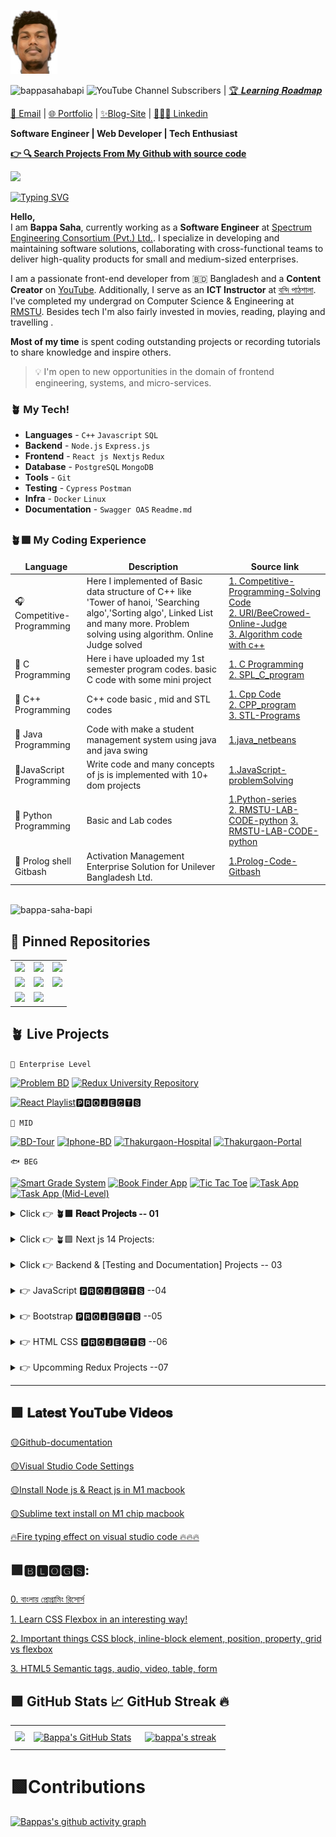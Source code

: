 ![Github Banner](bappa.png) <p align="left"> <img src="https://komarev.com/ghpvc/?username=bappasahabapi&label=Profile%20views&color=0e75b6&style=flat" alt="bappasahabapi" />  ![YouTube Channel Subscribers](https://img.shields.io/youtube/channel/subscribers/UCjrVRcccCy_U5rKOVnxEOag?color=%23FFFFFF&logo=Youtube&logoColor=%23FF0000&style=plastic) | [ 🏆 𝑳𝒆𝒂𝒓𝒏𝒊𝒏𝒈 𝑹𝒐𝒂𝒅𝒎𝒂𝒑](https://docs.google.com/spreadsheets/d/1MBXwR8tweXomw-iDjiiWFAZovhVCEC7w_asXQzT0pYE/edit?gid=2003874262#gid=2003874262)
</p> 

[📩 Email](bappasaha161@gmail.com) | [🌐 Portfolio](https://bappasaha.vercel.app/) | [✨Blog-Site](https://dev.to/bappasahabapi) | [👨🏻‍💼 Linkedin](https://www.linkedin.com/in/bappasaha/)

**Software Engineer | Web Developer | Tech Enthusiast**

<b>[👉 🔍 Search Projects From My Github with source code](https://github.com/bappasahabapi/Projects-Links)</b>









<img src="https://user-images.githubusercontent.com/73097560/115834477-dbab4500-a447-11eb-908a-139a6edaec5c.gif">



<!-- <a href='https://docs.github.com/en/developers'><img src='https://raw.githubusercontent.com/acervenky/animated-github-badges/master/assets/devbadge.gif' width='20' height='20'></a>
<strong align="center"> <a align="center" href="https://bappa-saha.web.app" target="_blank"  rel="noopener noreferrer">𝐏𝐨𝐫𝐭𝐟𝐨𝐥𝐢𝐨 </a></strong> || <strong align="center"> </br>
<a  align="center" href="https://drive.google.com/file/d/1ESQYoqqj6ewqmSbYsXpRyO0CsXa3y5BD/view"  rel="noopener noreferrer" >📜 𝐑𝐞𝐬𝐮𝐦𝐞</a>
</strong> -->

<!-- 
🦸🏿‍♂️[![Youtube Channel](https://img.shields.io/badge/bappa%20saha%20m1-Subscribe-red)](https://www.youtube.com/watch?v=ov5eTtZuQLI "My youtube Channel") -->

<!-- <img align="right" alt="GIF" src="https://c.tenor.com/2uyENRmiUt0AAAAC/coding.gif" width="410" height="200" /></br></br> -->

<!-- </br> -->

<!-- ## [👉🎡 Search Projects From My Github with source code](https://github.com/bappasahabapi/Projects-Links) -->

[![Typing SVG](https://readme-typing-svg.herokuapp.com?font=comfortaa&color=016EEA&size=20&width=300&lines=I+am+Bappa+Saha;I+am+a+Programmer;I+am+a+MERN+Stack+Developer;I+am+a+Full+Stack+Developer)](https://git.io/typing-svg)

**Hello,**  
I am **Bappa Saha**, currently working as a **Software Engineer** at [Spectrum Engineering Consortium (Pvt.) Ltd.](https://www.spectrum-bd.com/). I specialize in developing and maintaining software solutions, collaborating with cross-functional teams to deliver high-quality products for small and medium-sized enterprises.  

I am a passionate front-end developer from 🇧🇩 Bangladesh and a **Content Creator** on [YouTube](https://www.youtube.com/watch?v=ov5eTtZuQLI). Additionally, I serve as an **ICT Instructor** at [বন্দি পাঠশালা](https://www.bondipathshala.com.bd). I've completed my undergrad on Computer Science & Engineering at [RMSTU](https://rmstu.ac.bd/). Besides tech I'm also fairly invested in movies, reading, playing and travelling . 

**Most of my time** is spent coding outstanding projects or recording tutorials to share knowledge and inspire others.

> 💡 I'm open to new opportunities in the domain of frontend engineering, systems, and micro-services.


### 🪴 My Tech! 
- **Languages** - `C++`  `Javascript`  `SQL` 
- **Backend** - `Node.js` `Express.js`
- **Frontend** - `React js Nextjs`  `Redux`
- **Database** - `PostgreSQL`  `MongoDB`
- **Tools** - `Git` 
- **Testing** - `Cypress` `Postman`
- **Infra** - `Docker` `Linux`
- **Documentation** - `Swagger OAS` `Readme.md`



## <!-- ## 🎧 Competitive-Programming: -->

<!-- ### [🇧🇩Level-1-ProblemSet-Solved:](https://github.com/bappasahabapi/Level-1-ProblemSet-div-3-) -->
<!-- ###   [ 🇧🇩 URI/BeeCrowed-Online-Judge:](https://www.beecrowd.com.br/judge/en/profile/209551) -->
<!-- ### 🟡🇧🇩 HakerRank: https://www.hackerrank.com/bappasaha161 -->
<!-- ### 🟡🇧🇩 CodeForce:https://codeforces.com/profile/bappa -->

<!-- ## 🟩 ᴄᴏɴᴛᴀᴄᴛ ᴍᴇ:

<p align="left">
<a href = "https://mail.google.com/mail/u/0/?fs=1&tf=cm&source=mailto&to=bappasaha161@gmail.com"><img width="48" height="48" src="https://cdn.dribbble.com/users/2118564/screenshots/4240923/gmail-sent-animation.gif"/></a>
<a href = "https://www.linkedin.com/in/bappasaha/"><img width="48" height="48"  src="https://c.tenor.com/KWP6B61DE48AAAAd/teameasil-linkedin.gif"/></a>
<a href = "https://www.facebook.com/bappasahabapii"><img width="48" height="48" src="https://i.giphy.com/media/XEy1qyv7GdLpmqHEPV/200w.webp"/></a>
<a href = "https://www.instagram.com/bappasahabapi/"><img width="48" height="48"  src="https://i.giphy.com/media/3oEjHFnRdGNWCbCOXK/200w.webp"/></a>
<a href = "https://www.youtube.com/watch?v=ov5eTtZuQLI"><img width="48" height="48" src="https://i.giphy.com/media/tZ0J66Y9fOzG8/200w.webp"/></a>
</p>
</br> -->




### 🪴🟩 My Coding Experience

<table>
  <thead align="center">
    <tr border: none;>
      <td><b>Language</b></td>
      <td><b>Description</b></td>
      <td><b>Source link</b></td>
    </tr>
  </thead>
  <tbody>
     <tr>
      <td>🎧 Competitive-Programming</td>
      <td> Here I implemented of Basic data structure of C++ like 'Tower of hanoi, 'Searching algo','Sorting algo', Linked List and many more. Problem solving using algorithm. Online Judge solved </td>
      <td>
        <a href="https://github.com/bappasahabapi/Level-1-ProblemSet-div-3-" target="_blank"> 1. Competitive-Programming-Solving Code</a><br>
        <a href="https://www.beecrowd.com.br/judge/en/profile/209551" target="_blank">2. URI/BeeCrowed-Online-Judge</a><br>
        <a href="https://github.com/bappasahabapi/Level-1-ProblemSet-div-3-/tree/main/00-Algorithm" target="_blank">3. Algorithm code with c++</a><br>
         <!-- <a href="https://www.hackerrank.com/bappasaha161" target="_blank"> 4. HakerRank </a><br>
         <a href="https://codeforces.com/profile/bappa " target="_blank"> 5.   CodeForce </a><br> -->
            <!-- HakerRank: https://www.hackerrank.com/bappasaha161 -->
         <!-- CodeForce:https://codeforces.com/profile/bappa  -->
    </td>
    </tr>
    <tr>
      <td>🔰 C Programming</></td>
      <td>Here i have uploaded my 1st semester program codes. basic C code with some mini project</td>
      <td>
<a href="https://github.com/bappasahabapi/C-programmin" target="_blank">1. C Programming</a><br>
<a href="https://github.com/bappasahabapi/spl_c-program" target="_blank">2. SPL_C_program</a>
  </td>
    </tr>
    <tr>
      <td>🔰 C++ Programming</a></td>
      <td>C++ code basic , mid and STL codes</td>
      <td><a href="https://github.com/bappasahabapi/cpp_program" target="_blank">1. Cpp Code</a> <br>
<a href="https://github.com/bappasahabapi/STL_PROGRAMS" target="_blank">2. CPP_program</a><br>
<a href="https://github.com/bappasahabapi/STL_PROGRAMS" target="_blank"> 3. STL-Programs</a>

</td>
    </tr>
    <tr>
      <td>🔰 Java Programming</td>
      <td>Code with make a student management system using java and java swing</td>
      <td><a href="https://github.com/bappasahabapi/java_netbeans" target="_blank"> 1.java_netbeans</a></td>
    </tr>
    <tr>
      <td>🔰JavaScript Programming</a></td>
      <td>Write code and many concepts of js is implemented with 10+ dom projects</td>
      <td>
        <a href="https://github.com/bappasahabapi/javaScript-problemSolving" target="_blank">1.JavaScript-problemSolving</a><br>
<!--         <a href="https://github.com/bappasahabapi/JavaScript-A-Z" target="_blank">2. JavaScript A-Z</a><br> -->
        <!-- <a href="https://github.com/sudheerj/javascript-interview-questions" target="_blank">Interview JavaScript:</a><br> -->
    </td>
    </tr>
    <tr>
      <td>🔰 Python Programming</td>
      <td>Basic and Lab codes </td>
      <td> 
        <a href="https://github.com/bappasahabapi/python-series-01" target="_blank">1.Python-series</a> <br>
        <a href="https://github.com/bappasahabapi/rmstu-lab-code" target="_blank">2. RMSTU-LAB-CODE-python</a>
        <a href="https://github.com/bappasahabapi/rmstu-lab-code" target="_blank">3. RMSTU-LAB-CODE-python</a>
    </td>
    </tr>
    <tr>
      <td>🔰  Prolog shell Gitbash</td>
      <td>Activation Management Enterprise Solution for Unilever Bangladesh Ltd.</td>
      <td><a href="https://github.com/bappasahabapi/prologcode" target="_blank">1.Prolog-Code-Gitbash</a> </td>
    </tr>
  </tbody>
</table>

<!-- ### 🔰ᑕ-ᑭᖇOGᖇᗩᗰᗰIᑎG:
#### [🚀 C-Programming](https://github.com/bappasahabapi/C-programmin)

#### [🚀 spl_c-program:](https://github.com/bappasahabapi/spl_c-program)
---
### 🔰ᑕᑭᑭ-ᑭᖇOGᖇᗩᗰᗰIᑎG:
#### [ 🚀 Cpp-Code](https://github.com/bappasahabapi/STL_PROGRAMS)
#### [ 🚀 Cpp_Programs](https://github.com/bappasahabapi/cpp_program)
---
### 🔰STᒪ-ᑭᖇOGᖇᗩᗰᗰIᑎG:
#### [🚀 STL-Program ]( https://github.com/bappasahabapi/STL_PROGRAMS)
---
### 🔰ᒍᗩᐯᗩ-ᑭᖇOGᖇᗩᗰᗰIᑎG:
#### [🚀 java_netbeans](https://github.com/bappasahabapi/java_netbeans)
---
### 🔰ᒍᗩᐯᗩ-SᑕᖇIᑭT-ᑭᖇOGᖇᗩᗰᗰIᑎG:
#### [🚀 JavaScript-problemSolving](https://github.com/bappasahabapi/javaScript-problemSolving)
<!-- #### 🚀 JavaScript A-Z : https://github.com/bappasahabapi/JavaScript-A-Z- -->

## <!-- ### 🔰🚀 Interview JavaScript: https://github.com/sudheerj/javascript-interview-questions -->

<!-- ### 🔰 ᑭYTᕼOᑎ-ᑭᖇOGᖇᗩᗰᗰIᑎG:
#### [🚀 Python-series:](https://github.com/bappasahabapi/python-series-01)

#### [💡🚀 Prolog-Code-Gitbash](https://github.com/bappasahabapi/prologcodeRMS)

#### [💡🚀 RMSTU-LAB-CODE-python:]( https://github.com/bappasahabapi/rmstu-lab-code)
---

# 🟩 𝗔𝗹𝗴𝗼𝗿𝗶𝘁𝗵𝗺 & 𝗢𝗻𝗹𝗶𝗻𝗲 𝗝𝘂𝗱𝗴𝗲:
## [🟡 Algorithm-cpp:](https://github.com/bappasahabapi/Algorithm.cpp) -->

<!-- ## 🟩 ʟᴀɴɢᴜᴀɢᴇ ᴀɴᴅ ᴛᴏᴏʟꜱ: -->

<!--
</br>
<p align="left">
<a href="https://www.w3.org/html/" target="_blank"> <img width="47" height="47"  src="https://i.giphy.com/media/XAxylRMCdpbEWUAvr8/200w.webp"/> </a>
<a href="https://www.w3schools.com/css/" target="_blank"> <img  width="47" height="47" src="https://media1.giphy.com/media/fsEaZldNC8A1PJ3mwp/giphy.gif?cid=ecf05e47lonlwp3anstdkilndyjfu8ta6zcl38dvdw67t02c&rid=giphy.gif&ct=s"/> </a>
<a href="https://developer.mozilla.org/en-US/docs/Web/JavaScript" target="_blank"> <img width="47" height="47" src="https://i.giphy.com/media/ln7z2eWriiQAllfVcn/giphy.webp"/> </a>
<a href="https://www.mongodb.com/" target="_blank"> <img src="https://raw.githubusercontent.com/devicons/devicon/master/icons/mongodb/mongodb-original-wordmark.svg" alt="mongodb" width="48" height="48"/> </a>
<a href="https://expressjs.com/" target="_blank"> <img "width="48" height="49" src="https://nashvillesoftwareschool.com/images/technologies/express.png" target="_blank"> <img width="47" height="47" src="https://i.giphy.com/media/kdFc8fubgS31b8DsVu/giphy.webp"/> </a>
<a href="https://reactjs.org/" target="_blank"> <img width="47" height="47" src="https://i.giphy.com/media/eNAsjO55tPbgaor7ma/giphy.webp"/> </a>
<a href="https://reactnative.dev/docs/getting-started" target="_blank"> <img width="48" height="46" src="https://miro.medium.com/max/1062/1*UOcMh43IDlvj6_cXkETQ4Q.gif"/> </a>
<a href="https://redux.js.org" target="_blank"> <img width="48" height="46"  src="https://raw.githubusercontent.com/devicons/devicon/master/icons/redux/redux-original.svg" alt="redux" /> </a>
<a href="#" target="_blank"> <img width="53" height="53" src="https://davincipayments.s3.amazonaws.com/public/swift/prod/Uploads/APi_Icon_Gif.gif"/> </a>
<a href="https://firebase.google.com/" target="_blank"> <img width="47" height="47" src="https://media2.giphy.com/media/Ri2TUcKlaOcaDBxFpY/200w.webp?cid=ecf05e477pqeoaxozs3ibfvu76lgbkrjp6ns22x0qzrdpfu7&rid=200w.webp&ct=s"/> </a>
<a href="https://stripe.com/" target="https://stripe.com/"> <img width="40" height="46" src="https://i.pinimg.com/originals/8f/c6/a2/8fc6a20dd42803d99e5f782d03916991.gif"/> </a>
<a href="https://jwt.io/" target="_blank"> <img  alt="typescript "width="47" height="47" src="https://play-lh.googleusercontent.com/3C-hB-KWoyWzZjUnRsXUPu-bqB3HUHARMLjUe9OmPoHa6dQdtJNW30VrvwQ1m7Pln3A"/></a>
<a href="https://www.typescriptlang.org/" target="https://www.typescriptlang.org/"> <img  alt="typescript"width="47" height="47" src="https://i.giphy.com/media/QVJjJ7dtzJkWCs7TpP/giphy.webp"/></a>
<a href="https://id.heroku.com/login" target="_blank"> <img width="40" height="45" src="https://encrypted-tbn0.gstatic.com/images?q=tbn:ANd9GcTppCE70mE3hKVnWK7Ru1HKJXuwqgyUeBLBmQ&usqp=CAU"/> </a>
<a href="https://getbootstrap.com" target="https://getbootstrap.com"> <img width="47" height="47" src="https://media2.giphy.com/media/Sr8xDpMwVKOHUWDVRD/200w.webp?cid=ecf05e47l8yuim4n2ucgbqfs5ghaqqzkb280j89rfh9gv4e1&rid=200w.webp&ct=s"/> </a>
<a href="https://react-bootstrap.github.io/" target="https://react-bootstrap.github.io/"> <img  width="48" height="48" src="https://justinmahar.gallerycdn.vsassets.io/extensions/justinmahar/react-bootstrap-snippets/2.0.13/1635010788809/Microsoft.VisualStudio.Services.Icons.Default"/> </a>
<a href="https://tailwindcss.com/" target="https://tailwindcss.com/"> <img  width="52" height="52" src="https://media3.giphy.com/media/Vi5ogXQO4mzRsATl5r/200w.webp"/> </a>
<a href="https://mui.com/" target="https://mui.com/"> <img  width="48" height="48" src="https://blog.logrocket.com/wp-content/uploads/2020/09/3waystoaddcustomfontstoyourMaterialUIproject.png"/> </a>
<a href="https://sass-lang.com" target="_blank"> <img width="48" height="46" src="https://raw.githubusercontent.com/devicons/devicon/master/icons/sass/sass-original.svg" alt="sass"/> </a>
<a href="https://www.photoshop.com/en" target="_blank"> <img width="48" height="46" src="https://raw.githubusercontent.com/devicons/devicon/master/icons/photoshop/photoshop-line.svg" alt="photoshop" /> </a>
<a style="padding-right:8px;" href="https://www.figma.com/" target="_blank"> <img width="47" height="47" src="https://cdn.dribbble.com/users/2653319/screenshots/6813714/figma_logo_animation.gif"/> </a>
 <a href="https://git-scm.com/" target="_blank"> <img width="47" height="47" src="https://media4.giphy.com/media/kH1DBkPNyZPOk0BxrM/100.webp?cid=ecf05e477pqeoaxozs3ibfvu76lgbkrjp6ns22x0qzrdpfu7&rid=100.webp&ct=s"/> </a>
</p> -->

<p><img align="center" src="https://github-readme-stats.vercel.app/api/top-langs?username=bappasahabapi&show_icons=true&locale=en&layout=compact" alt="bappa-saha-bapi" /></p>


## 📌 Pinned Repositories

<table>
  <tr>
 <td>
      <a href="https://github.com/bappasahabapi/Level-1-ProblemSet-div-3-">
        <img src="https://github-readme-stats.vercel.app/api/pin/?username=bappasahabapi&repo=Level-1-ProblemSet-div-3-&title_color=ffffff&text_color=c9cacc&icon_color=4AB197&bg_color=1A2B34" />
      </a>
    </td>
    <td>
      <a href="https://github.com/bappasahabapi/Competitive-Programming">
        <img src="https://github-readme-stats.vercel.app/api/pin/?username=bappasahabapi&repo=Competitive-Programming&title_color=ffffff&text_color=c9cacc&icon_color=4AB197&bg_color=1A2B34" />
      </a>
    </td>
    <td>
      <a href="https://github.com/bappasahabapi/uri_solve_cpp">
        <img src="https://github-readme-stats.vercel.app/api/pin/?username=bappasahabapi&repo=uri_solve_cpp&title_color=ffffff&text_color=c9cacc&icon_color=4AB197&bg_color=1A2B34" />
      </a>
    </td>
  </tr>
  <tr>
    <td>
      <a href="https://github.com/bappasahabapi/STL_PROGRAMS">
        <img src="https://github-readme-stats.vercel.app/api/pin/?username=bappasahabapi&repo=STL_PROGRAMS&title_color=ffffff&text_color=c9cacc&icon_color=4AB197&bg_color=1A2B34" />
      </a>
    </td>
    <td>
      <a href="https://github.com/bappasahabapi/Algorithm.cpp">
        <img src="https://github-readme-stats.vercel.app/api/pin/?username=bappasahabapi&repo=Algorithm.cpp&title_color=ffffff&text_color=c9cacc&icon_color=4AB197&bg_color=1A2B34" />
      </a>
    </td>
    <td>
      <a href="https://github.com/bappasahabapi/java_netbeans">
        <img src="https://github-readme-stats.vercel.app/api/pin/?username=bappasahabapi&repo=java_netbeans&title_color=ffffff&text_color=c9cacc&icon_color=4AB197&bg_color=1A2B34" />
      </a>
    </td>
  </tr>
  <tr>
    <td>
      <a href="https://github.com/bappasahabapi/ReactApp">
        <img src="https://github-readme-stats.vercel.app/api/pin/?username=bappasahabapi&repo=ReactApp&title_color=ffffff&text_color=c9cacc&icon_color=4AB197&bg_color=1A2B34" />
      </a>
    </td>
    <td>
      <a href="https://github.com/bappasahabapi/javaScript-problemSolving">
        <img src="https://github-readme-stats.vercel.app/api/pin/?username=bappasahabapi&repo=javaScript-problemSolving&title_color=ffffff&text_color=c9cacc&icon_color=4AB197&bg_color=1A2B34" />
      </a>
    </td>
    <!-- <td>
      <a href="https://github.com/bappasahabapi/MongoDB-">
        <img src="https://github-readme-stats.vercel.app/api/pin/?username=bappasahabapi&repo=MongoDB-&title_color=ffffff&text_color=c9cacc&icon_color=4AB197&bg_color=1A2B34" />
      </a>
    </td> -->
    <td></td> <!-- Empty cell to align items properly -->
  </tr>
</table>

##  🪴 Live Projects

`🐳 Enterprise Level `

[![Problem BD](https://img.shields.io/badge/-Problem%20BD-5672cd?style=flat)](https://problembd.vercel.app/)
[![Redux University Repository](https://img.shields.io/badge/-University%20Management-5672cd?style=flat)](https://github.com/bappasahabapi/Redux-University)


[![React Playlist](https://img.shields.io/badge/React-20232A?style=for-the-badge&logo=react&logoColor=61DAFB)](https://lwsbd.link/react)🅿🆁🅾🅹🅴🅲🆃🆂

`🐋 MID `

[![BD-Tour](https://img.shields.io/badge/-🫒%20BD--Tour-5672cd?style=flat)](https://bd-tour-7c15d.web.app/)  [![Iphone-BD](https://img.shields.io/badge/-🫒%20Iphone--BD-5672cd?style=flat)](https://iphone-bd.web.app/)  [![Thakurgaon-Hospital](https://img.shields.io/badge/-🫒%20Thakurgaon--Hospital-5672cd?style=flat)](https://thakurgaon-hospital.web.app/)  [![Thakurgaon-Portal](https://img.shields.io/badge/-🫒%20Thakurgaon--Portal-5672cd?style=flat)](https://thakurgaon-portal.web.app/) 


`🐟 BEG`

[![Smart Grade System](https://img.shields.io/badge/-⭐%20Smart%20Grade%20Systemt-5672cd?style=flat)](https://smart-grade-vercel-three.vercel.app/) [![Book Finder App](https://img.shields.io/badge/-⭐%20Book%20Finder%20App-5672cd?style=flat)](https://github.com/bappasahabapi/book-finder-app-vite)  [![Tic Tac Toe](https://img.shields.io/badge/-⭐%20Tic%20Tac%20Toe-5672cd?style=flat)](https://github.com/bappasahabapi/tic-tac-toy-2024) [![Task App](https://img.shields.io/badge/-⭐%20Task%20App%20%5BBEG%5D-5672cd?style=flat)](https://github.com/bappasahabapi/tasker)[![Task App (Mid-Level)](https://img.shields.io/badge/-🫒%20Task%20App%20%5BMID%20level%5D-5672cd?style=flat)](https://github.com/bappasahabapi/tasker)  

 

<!-- ###    🪴🟩 React Projects -- 01  -->
<details>
    <summary>Click 👉 <b>🪴🟩 𝐑𝐞𝐚𝐜𝐭 𝐏𝐫𝐨𝐣𝐞𝐜𝐭𝐬 -- 01</b></summary>

🪴[![React Playlist](https://img.shields.io/badge/React-20232A?style=for-the-badge&logo=react&logoColor=61DAFB)](https://lwsbd.link/react)🅿🆁🅾🅹🅴🅲🆃🆂

<b>Working Repository</b>
<table>
  <tr>
 <td>
      <a href="https://github.com/bappasahabapi/react-vite-2024">
        <img src="https://github-readme-stats.vercel.app/api/pin/?username=bappasahabapi&repo=react-vite-2024&title_color=ffffff&text_color=c9cacc&icon_color=4AB197&bg_color=1A2B34" />
      </a>
    </td>
 <td>
      <a href="https://github.com/bappasahabapi/react-core-concept">
        <img src="https://github-readme-stats.vercel.app/api/pin/?username=bappasahabapi&repo=react-core-concept&title_color=ffffff&text_color=c9cacc&icon_color=4AB197&bg_color=1A2B34" />
      </a>
    </td>
    <td>
      <a href="https://github.com/bappasahabapi/ReactApp">
        <img src="https://github-readme-stats.vercel.app/api/pin/?username=bappasahabapi&repo=ReactApp&title_color=ffffff&text_color=c9cacc&icon_color=4AB197&bg_color=1A2B34" />
      </a>
    </td>

  </tr>
</table>
<table>
  <thead align="center">
    <tr style="background-color: aqua; color: Black;">
      <td><b>Project Name 🟢 Live</b></td>
      <td><b>Features</b></td>
      <td><b>Git Repository</b></td>
      <td><b>Remarks</b></td>
    </tr>
  </thead>
  <tbody>
   <tr>
      <td > <a href="https://github.com/bappasahabapi/Projects-Links" target="_blank">Full List of React Projets live link 2023-2024 <br></td>
      <td>  
        <ol> <a href="https://smart-grade-vercel-three.vercel.app/">⭐ Smart Grade System [BEG] </a></ol>
        <ol> <a href="https://github.com/bappasahabapi/book-finder-app-vite">⭐Book Finder App [BEG] </a></ol>
        <ol> <a href="https://github.com/bappasahabapi/tic-tac-toy-2024"> ⭐ Tic Tac Toc [BEG] </a></ol>
        <ol> <a href="https://github.com/bappasahabapi/tasker"> ⭐Task App [BEG] </a></ol>
        <ol> <a href="https://github.com/bappasahabapi/tasker">🫒 Task App [MID-level] </a></ol>
    </td>
      <td>[2023-2024]<br></td>
      <td>⭐ =Beginner <br> 🫒 =Mid Level </td>
    </tr>
     <tr>
      <td > <a href="https://bd-tour-7c15d.web.app/" target="_blank">1. BD-Tour  </a>2021</td>
      <td>1.Firebase google authentication ,CRUD operation using MongoDB<br></td>
      <td> <a href="https://github.com/bappasahabapi/bd-tour-client">Click 👉 📁</a> <br></td>
      <td>[2021]-Backened should be deployed heroku to vercel<br></td>
    </tr>
     <tr>
      <td > <a href="https://iphone-bd.web.app/" target="_blank">2.Iphone-BD  </a></td>
      <td>1.Firebase google authentication ,CRUD operation using MongoDB<br></td>
      <td><a href="https://github.com/bappasahabapi/iPhone-bd-client">Click 👉 📁</a><br></td>
      <td>[2021]-Backened should be deployed heroku to vercel<br></td>
    </tr>
     <tr>
      <td > <a href="https://thakurgaon-hospital.web.app/" target="_blank">3.Thakurgaon-Hospital </a></td>
      <td>1.Firebase google authentication ,CRUD operation using MongoDB<br></td>
        <td><a href="https://github.com/bappasahabapi/Thakurgaon-Healthcare">Click 👉 📁</a><br>2022</td>
      <td>[2021]-Backened should be deployed heroku to vercel<br></td>
    </tr>
   <tr>
      <td > <a href="https://thakurgaon-portal.web.app/" target="_blank">3.Thakurgaon-Poratal </a></td>
      <td>1.Firebase google authentication,hosted firebase for front-end and server is in vercel<br></td>
      <td><a href="https://github.com/bappasahabapi/Thakurgaon-Portal-UI"></a><br>Click 👉📁 </td>
      <td>[2023]<br></td>
    </tr>

</td>
  </tbody>
</table>

</details>
</br>

<!-- ### 🪴🟩 Next js 14 Projects -- 02 -->
<details>
<summary>Click 👉 🪴🟩 Next js 14 Projects:</summary>

<table>
<thead align="center">
    <tr border: none;>
      <td><b> Project Name 🟢 Live </b></td>
      <td><b>Git Repository</b></td>
      <td><b>Description</b></td>
      <td><b>Remarks</b></td>
    </tr>
  </thead>
  <tbody>
        <tr>
         <td > <a href="https://nextjs-14-documentation-app.vercel.app/" target="_blank">1. Documentation App [ ] </a></br></td > 
         <td><a href="https://github.com/bappasahabapi/nextjs-14-documentation-app" target="_blank">Repo </a></br></td>  
            <td> - Routing, Defining Routes, Pages and Layouts ,Linking and Navigating,Loading UI and Streaming,Error Handling,Loading Redirecting </td> 
        <td>Assignment Task Implementation</td>
        </tr>
        <tr>
         <td > 2. Photo Gallary [ ] </br></td > 
         <td><a href="https://github.com/bappasahabapi/react-vite-2024/tree/r8-PhotoGallary" target="_blank">Repo </a></br></td>  
            <td> Handle Cookies, Handle Rputes GET,POST,PUT,DELETE </td> 
        <td>Assignment Task Implementation</td>
        </tr>
        <tr>
         <td > 3. Weather Dashboard [ ] </br></td > 
         <td><a href="https://github.com/bappasahabapi/react-vite-2024/tree/main" target="_blank">Repo </a></br></td>  
            <td> Weather Related Data Fetching ... </td> 
        <td>Assignment Task Implementation</td>
        </tr>
  </tbody>
</table>
</details>


<!-- --- 
### 🟩 Backend and Testing and Documentation Projects:

<table>
  <thead align="center">
    <tr border: none;>
      <td><b>Testing Project Repo </b></td>
      <td><b>Next js Projects</b></td>
      <td><b>Prisma Backened</b></td>
      <td><b>Postgres Backened</b></td>
      <td><b>MongoDb Backened</b></td>
    </tr>
  </thead>
  <tbody>
     <tr>
      <td > 
        <a href="https://github.com/bappasahabapi/cypress-basic" target="_blank">1. Cypress-Basic </a></br>
        <a href="https://github.com/bappasahabapi/Swagger-node-express-js" target="_blank">2. Swagger-Api </a></br>
        <a href="https://github.com/bappasahabapi/React-testing-basic-of-code-evulation" target="_blank">3. React-testing-basic-js </a></br>
        <a href="https://github.com/bappasahabapi/React-testing-free-code-camp" target="_blank">4. React-testing-ts </a></br>
        <a href="https://github.com/bappasahabapi/React-Testing-birthday-reminder" target="_blank">5. Testing-birthday-reminder </a></br>
        <a href="https://github.com/bappasahabapi/Redux-toolkit-testing--mos" target="_blank">6. React-toolkit-testing </a></br>
        <a href="https://github.com/bappasahabapi/testing-vitest-01" target="_blank">7. Testing-Vitest </a></br>
    </td>
      <td>Upcomming...<br></td>
      <td>Upcomming...<br></td>
     </td>
      <td>Upcomming...<br></td>
      <td>
        <a href="https://github.com/bappasahabapi/MongoDB-" target="_blank">🥭 MongoDb Connection </a></br>
        <a href="https://github.com/bappasahabapi/backened-express-mondoDB-connection" target="_blank">🥭 Node Express MongoDb Connection </a></br>
        <a href="https://github.com/bappasahabapi/mongodb-modular-pattern" target="_blank">🥭 MongoDb Modular Pattern </a></br>
        <a href="" target="_blank">🥭 MongoDb CRUD Operation </a></br>
    </td>

  </tbody>
</table> -->

<!-- ### 🟩 Backend & [Testing and Documentation] Projects -- 03 -->
</br>

<details>
<summary>Click 👉  Backend & [Testing and Documentation] Projects -- 03
</summary>

<table>
  <thead align="center">
    <tr border: none;>
      <td><b>Testing Project Repo </b></td>
      <td><b>Next js Projects</b></td>
      <td><b>Prisma Backened</b></td>
      <td><b>Postgres Backened</b></td>
      <td><b>MongoDb Backened</b></td>
    </tr>
  </thead>
  <tbody>
     <tr>
      <td > 
        <a href="https://github.com/bappasahabapi/cypress-basic" target="_blank">1. Cypress-Basic </a></br>
        <a href="https://github.com/bappasahabapi/Swagger-node-express-js" target="_blank">2. Swagger-Api </a></br>
        <a href="https://github.com/bappasahabapi/React-testing-basic-of-code-evulation" target="_blank">3. React-testing-basic-js </a></br>
        <a href="https://github.com/bappasahabapi/React-testing-free-code-camp" target="_blank">4. React-testing-ts </a></br>
        <a href="https://github.com/bappasahabapi/React-Testing-birthday-reminder" target="_blank">5. Testing-birthday-reminder </a></br>
        <a href="https://github.com/bappasahabapi/Redux-toolkit-testing--mos" target="_blank">6. React-toolkit-testing </a></br>
        <a href="https://github.com/bappasahabapi/testing-vitest-01" target="_blank">7. Testing-Vitest </a></br>
    </td>
      <td>Upcomming...<br></td>
      <td>Upcomming...<br></td>
     </td>
      <td>Upcomming...<br></td>
      <td>
        <a href="https://github.com/bappasahabapi/MongoDB-" target="_blank">🥭 MongoDb Connection </a></br>
        <a href="https://github.com/bappasahabapi/backened-express-mondoDB-connection" target="_blank">🥭 Node Express MongoDb Connection </a></br>
        <a href="https://github.com/bappasahabapi/mongodb-modular-pattern" target="_blank">🥭 MongoDb Modular Pattern </a></br>
        <a href="" target="_blank">🥭 MongoDb CRUD Operation </a></br>
    </td>

  </tbody>
</table>

</details>

</br>
<!-- ### 🟩  JS 🅿🆁🅾🅹🅴🅲🆃🆂 --04 -->

<details>
  <summary>👉  JavaScript 🅿🆁🅾🅹🅴🅲🆃🆂 --04</summary>

<img src="https://raw.githubusercontent.com/devicons/devicon/master/icons/javascript/javascript-original.svg" alt="javascript" width="40" height="40"/> 🅿🆁🅾🅹🅴🅲🆃🆂

<table>
  <thead align="center">
    <tr border: none;>
      <td><b>Project Name</b></td>
      <td><b>Type</b></td>
      <td><b>Status</b></td>
      <td><b>@Source</b></td>
    </tr>
  </thead>
  <tbody>
     <tr>
      <td > <a href="https://github.com/bappasahabapi/javaScript-problemSolving/tree/main/00-DOM-js/003-tik-tak-toy" target="_blank">0. Tic Tac Toe </a></td>
      <td>Game</td>
      <td>Done</td>
      <td>Learing purpose</td>
    </tr>
     <tr>
      <td > <a href="https://bd-phone.netlify.app/" target="_blank">1. Phone Shop </a></td>
      <td>E-commerse</td>
      <td>Done</td>
      <td>PH</td>
    </tr>
     <tr>
      <td > <a href="https://mackbook-m1-bappa.netlify.app/" target="_blank">2.Mackbook Shop </a></td>
      <td>E-commerse</td>
     <td>Done</td>
     <td>" ❌ "</td>
    </tr>
     <tr>
      <td > <a href="https://bappasahabapi0.github.io/pin-matcher-js/" target="_blank">3.Piin Matcher OTP </a></td>
      <td>Generate phone OTP</td>
      <td>Done</td>
       <td>PH</td>
    </tr>
     <tr>
      <td > <a href="https://bappasahabapi0.github.io/shopping-cart-js/" target="_blank">4.Shopping Cart</a></td>
      <td>Dom Implementation</td>
      <td>Done</td>
       <td>" ❌ "</td>
    </tr>
     <tr>
      <td > <a href="https://bappasahabapi0.github.io/bank-deposit-withdraw/banking.html" target="_blank">5.Bank ATM</a></td>
      <td>Dom Practising<br></td>
      <td>Done</td>
      <td> PH</td>
    </tr>
     <tr>
      <td > <a href="https://bappablog.netlify.app/" target="_blank">5.Bappa-blog-site</a></td>
      <td>Dom Implementation</td>
      <td> Done</td>
      <td> " ❌ "</td>
    </tr>
</td>
  </tbody>
</table>

</details>

<!-- --- -->

<!-- ### 🟩  Bootstrap 🅿🆁🅾🅹🅴🅲🆃🆂 --05 -->
</br>
<details>
  <summary>👉 Bootstrap 🅿🆁🅾🅹🅴🅲🆃🆂 --05</summary>


 <p align="left"> <a href="https://getbootstrap.com" target="_blank"> <img src="https://raw.githubusercontent.com/devicons/devicon/master/icons/bootstrap/bootstrap-plain-wordmark.svg" alt="bootstrap" width="40" height="40"/> </a>🅿🆁🅾🅹🅴🅲🆃🆂

<table>
  <thead align="center">
    <tr border: none;>
      <td><b>Project Name</b></td>
      <td><b>Type</b></td>
      <td><b>Status</b></td>
    </tr>
  </thead>
  <tbody>
     <tr>
      <td > <a href="https://honda-cbr-bootstarp-assignment.netlify.app/" target="_blank">1. Honda-Shop </a></td>
      <td>Responsive </td>
      <td>Done</td>
    </tr>
     <tr>
      <td > <a href="https://bappasahabapi.github.io/ProjectBS4gnoomSite/index.html" target="_blank">2.GOGA-BAPPA </a></td>
      <td>Responsive</td>
     <td>Done</td>
    </tr>
     <tr>
      <td > <a href="https://bappabappa.github.io/ProjectBS4PouranicSite/share-head-section" target="_blank">3.CSE-পৌরাণিক </a></td>
      <td>Animated work</td>
      <td>Done</td>
    </tr>
     <tr>
      <td > <a href="https://portfolio-bappa.netlify.app" target="_blank">4.portfolio cuda</a></td>
      <td>Simple portfolio</td>
      <td>Done</td>
    </tr>
    </tr>
</td>
  </tbody>
</table>


</details>



<!-- ### 🟩  HTML CSS 🅿🆁🅾🅹🅴🅲🆃🆂 --06 -->
</br>
<details>
  <summary>👉 HTML CSS 🅿🆁🅾🅹🅴🅲🆃🆂 --06</summary>


<a href="https://www.w3.org/html/" target="_blank"> <img src="https://raw.githubusercontent.com/devicons/devicon/master/icons/html5/html5-original-wordmark.svg" alt="html5" width="40" height="40"/> </a> <a href="https://www.w3schools.com/css/" target="_blank"> <img src="https://raw.githubusercontent.com/devicons/devicon/master/icons/css3/css3-original-wordmark.svg" alt="css3" width="40" height="40"/> </a>🅿🆁🅾🅹🅴🅲🆃🆂



<table>
  <thead align="center">
    <tr border: none;>
      <td><b>Project Name</b></td>
      <td><b>Type</b></td>
      <td><b>Status</b></td>
    </tr>
  </thead>
  <tbody>
     <tr>
      <td > <a href="https://footbal-bappa.netlify.app/" target="_blank">1.  Football website </a></td>
      <td>Grid and Flex</td>
      <td>Done</td>
    </tr>
     <tr>
      <td > <a href="https://bappasahabapi.github.io/bappa-css3-leaderboard-project/" target="_blank">2.LeaderBoard </a></td>
      <td>Raw css</td>
     <td>Done</td>
    </tr>
     <tr>
      <td > <a href="https://batch-pouranic.netlify.app/" target="_blank">3. Batch-pouranic-Name </a></td>
      <td>Animated work</td>
      <td>Done</td>
    </tr>
     <tr>
      <td > <a href="https://bappasahabapi.github.io/ProjectCSSNavbarMostWanted/" target="_blank">4.ProjectCSSNavbarMostWanted</a></td>
      <td>Navigation </td>
      <td>Done</td>
    </tr>
     <tr>
      <td > <a href="https://basic-html-layout-by-bappa.netlify.app/" target="_blank">5. HTML LAYOUT</a></td>
      <td>Grid Flex layout</td>
      <td>Done</td>
    </tr>
</td>
  </tbody>
</table>

</details>

<!-- --- -->



<!-- ### 🪴🟩 My Upcomming Projects --07 -->
</br>
<details>
  <summary>👉 Upcomming Redux Projects --07</summary>
<table>
  <thead align="center">
    <tr border: none;>
      <td><b>Framework</b></td>
      <td><b>Type</b></td>
      <td><b>Status</b></td>
      <td><b>Remarks</b></td>
      <td><b>@Source </b></td>
    </tr>
  </thead>
  <tbody>
     <tr>
      <td>React Redux toolkit </td>
      <td>Chat Application</td>
      <td>5% done</td>
      <td>pending</td>
      <td>Internet</td>
    </tr>
     <tr>
      <td>React Redux toolkit </td>
      <td>Youtube Website </td>
      <td>50% done</td>
      <td>Pending </td>
     <td>Internet</td>
    </tr>
     <tr>
      <td>React Redux toolkit </td>
      <td>Todo Application </td>
      <td>80% done</td>
      <td>Pending </td>
      <td>Internet</td>
    </tr>
     <tr>
      <td>React </td>
      <td>Thakurgaon Portal </td>
      <td> Front end done <br> backended deployement (due) </td>
      <td>Pending </td>
      <td> -- ❌ -- </td>
    </tr>
     <tr>
      <td>Next js 13.4  </td>
      <td> Netflix  </td>
      <td> Layout is done only </td>
      <td> Pending </td>
      <td> Internet  </td>
    </tr>
</td>
  </tbody>
</table>


</details>

---

## 🟩 𝐋𝐚𝐭𝐞𝐬𝐭 𝐘𝐨𝐮𝐓𝐮𝐛𝐞 𝐕𝐢𝐝𝐞𝐨𝐬

<!-- YOUTUBE:START -->

[🟡Github-documentation](https://github.com/bappasahabapi/Github-documenatation/)

[🟡Visual Studio Code Settings](https://github.com/bappabappa/Visual-Studio-Code-Basic-Settings/)

[🟡Install Node js & React js in M1 macbook](https://www.youtube.com/watch?v=O8_jtE6_Hno&t=97s)

[🟡Sublime text install on M1 chip macbook](https://www.youtube.com/watch?v=L-KnY5nBW5M&t=6s)

[🔥Fire typing effect on visual studio code 🔥🔥🔥](https://www.youtube.com/watch?v=GvHXALZtQo8&t=44s)

## 🟩🅱🅻🅾🅶🆂:

[0. বাংলায় প্রোগ্রামিং রিসোর্স ](https://github.com/bappasahabapi/Programmming-resources-bangali)

[1. Learn CSS Flexbox in an interesting way!](https://jisanmia.medium.com/learn-css-flexbox-in-an-interesting-way-3ed3c826efb9)

[2. Important things CSS block, inline-block element, position, property, grid vs flexbox](https://www.linkedin.com/pulse/block-inline-block-element-position-property-grid-vs-jisan-mia/)

[3. HTML5 Semantic tags, audio, video, table, form](https://www.linkedin.com/pulse/day-7-html5-semantic-tags-audio-video-table-form-jisan-mia)

## 🟩 GitHub Stats &#x1f4c8; GitHub Streak 🔥

<table>
  <tr>
    <td>
        <a href="https://github.com/bappasahabapi"  >
  <img width="100%" src="https://github-readme-stats.vercel.app/api/top-langs/?username=bappasahabapi&show_icons=true&line_height=27&hide=html,css&title_color=ffffff&text_color=c9cacc&icon_color=4AB197&bg_color=1A2B34" />
</a>
</td>
    <td>
     <a href="https://github.com/bappasahabapi">
          <img  width="100%" style="align-content: flex-start"  src="https://github-readme-stats.vercel.app/api?username=bappasahabapi&show_icons=true&line_height=27&count_private=true&title_color=ffffff&text_color=c9cacc&icon_color=4AB097&bg_color=1A2B34" alt="Bappa's GitHub Stats" />
    </a>
    </td>
    <td>
    <a href="http://github-readme-streak-stats.herokuapp.com/demo/?user=bappasahabapi&theme=solarized-dark&hide_border=true&date_format=M+j%5B%2C+Y%5D&properties=background">
           <img valign="center" width="100%" style="margin:0.5rem" alt="bappa's streak" src="https://github-readme-streak-stats.herokuapp.com/?user=bappasahabapi&theme=solarized-dark&hide_border=true"/>
     </a>
    </td>
      
    
  </tr>
 </table>


# 🟩Contributions


[![Bappas's github activity graph](https://github-readme-activity-graph.vercel.app/graph?username=bappasahabapi&bg_color=010e0e&color=f1eaf0&line=4c999e&point=ce25da&area=true&hide_border=true)](https://github.com/ashutosh00710/github-readme-activity-graph)

<!---
bappabappa/bappabappa is a ✨ special ✨ repository because its `README.md` (this file) appears on your GitHub profile.
You can click the Preview link to take a look at your changes.
--->
